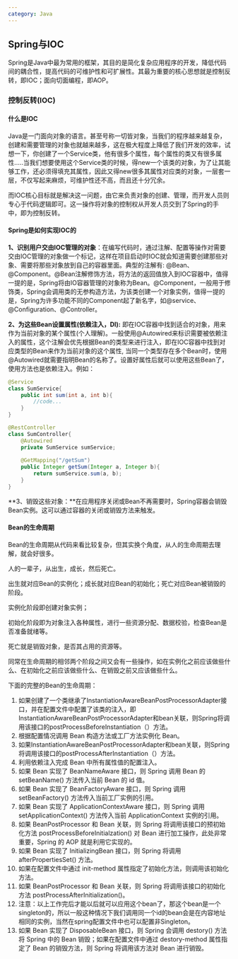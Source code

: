 ```yaml
---
category: Java
---
```


## Spring与IOC

Spring是Java中最为常用的框架，其目的是简化复杂应用程序的开发，降低代码间的耦合性，提高代码的可维护性和可扩展性。其最为重要的核心思想就是控制反转，即IOC；面向切面编程，即AOP。

### 控制反转(IOC)

#### 什么是IOC

Java是一门面向对象的语言。甚至号称一切皆对象，当我们的程序越来越复杂，创建和需要管理的对象也就越来越多，这在极大程度上降低了我们开发的效率，试想一下，你创建了一个Service类，他有很多个属性，每个属性的类又有很多属性.....当我们想要使用这个Service类的时候，得new一个该类的对象，为了让其能够工作，还必须得填充其属性，因此又得new很多其属性对应类的对象，一层套一层，不仅写起来麻烦，可维护性还不高，而且还十分冗余。

而IOC核心目标就是解决这一问题，由它来负责对象的创建、管理，而开发人员则专心于代码逻辑即可。这一操作将对象的控制权从开发人员交到了Spring的手中，即为控制反转。

#### Spring是如何实现IOC的

**1、识别用户交由IOC管理的对象**：在编写代码时，通过注解、配置等操作对需要交由IOC管理的对象做一个标记，这样在项目启动时IOC就会知道需要创建那些对象、需要将那些对象放到自己的容器里面。典型的注解有: @Bean、@Component。@Bean注解修饰方法，将方法的返回值放入到IOC容器中，值得一提的是，Spring将由IO容器管理的对象称为Bean。@Component，一般用于修饰类，Spring会调用类的无参构造方法，为该类创建一个对象实例，值得一提的是，Spring为许多功能不同的Component起了新名字，如@service、@Configuration、@Controller。

**2、为这些Bean设置属性(依赖注入，DI):** 即在IOC容器中找到适合的对象，用来作为当前对象的某个属性(个人理解)。一般使用@Autowired来标识需要被依赖注入的属性，这个注解会优先根据Bean的类型来进行注入，即在IOC容器中找到对应类型的Bean来作为当前对象的这个属性, 当同一个类型存在多个Bean时，使用@Autowired就需要指明Bean的名称了。设置好属性后就可以使用这些Bean了，使用方法也是依赖注入。例如：

```java
@Service
class SumService{
    public int sum(int a, int b){
        //code...
    }
}

@RestController
class SumController{
    @Autowired
    private SumService sumService;
    
    @GetMapping("/getSum")
    public Integer getSum(Integer a, Integer b){
        return sumService.sum(a, b);
    }
}

```

**3、销毁这些对象：**在应用程序关闭或Bean不再需要时，Spring容器会销毁Bean实例。这可以通过容器的关闭或销毁方法来触发。

####  Bean的生命周期

Bean的生命周期从代码来看比较复杂，但其实换个角度，从人的生命周期去理解，就会好很多。

人的一辈子，从出生，成长，然后死亡。

出生就对应Bean的实例化；成长就对应Bean的初始化；死亡对应Bean被销毁的阶段。

实例化阶段即创建对象实例；

初始化阶段即为对象注入各种属性，进行一些资源分配、数据校验，检查Bean是否准备就绪等。

死亡就是销毁对象，是否其占用的资源等。

同常在生命周期的相邻两个阶段之间又会有一些操作，如在实例化之前应该做些什么、在初始化之前应该做些什么、在销毁之前又应该做些什么。

下面的完整的Bean的生命周期：

1. 如果创建了一个类继承了InstantiationAwareBeanPostProcessorAdapter接口，并在配置文件中配置了该类的注入，即InstantiationAwareBeanPostProcessorAdapter和bean关联，则Spring将调用该接口的postProcessBeforeInstantiation（）方法。
2. 根据配置情况调用 Bean 构造方法或工厂方法实例化 Bean。
3. 如果InstantiationAwareBeanPostProcessorAdapter和bean关联，则Spring将调用该接口的postProcessAfterInstantiation（）方法。
4. 利用依赖注入完成 Bean 中所有属性值的配置注入。
5. 如果 Bean 实现了 BeanNameAware 接口，则 Spring 调用 Bean 的 setBeanName() 方法传入当前 Bean 的 id 值。
6. 如果 Bean 实现了 BeanFactoryAware 接口，则 Spring 调用 setBeanFactory() 方法传入当前工厂实例的引用。
7. 如果 Bean 实现了 ApplicationContextAware 接口，则 Spring 调用 setApplicationContext() 方法传入当前 ApplicationContext 实例的引用。
8. 如果 BeanPostProcessor 和 Bean 关联，则 Spring 将调用该接口的预初始化方法 postProcessBeforeInitialzation() 对 Bean 进行加工操作，此处非常重要，Spring 的 AOP 就是利用它实现的。
9. 如果 Bean 实现了 InitializingBean 接口，则 Spring 将调用 afterPropertiesSet() 方法。
10. 如果在配置文件中通过 init-method 属性指定了初始化方法，则调用该初始化方法。
11. 如果 BeanPostProcessor 和 Bean 关联，则 Spring 将调用该接口的初始化方法 postProcessAfterInitialization()。
12. 注意：以上工作完后才能以后就可以应用这个bean了，那这个bean是一个singleton的，所以一般这种情况下我们调用同一个id的bean会是在内容地址相同的实例，当然在spring配置文件中也可以配置非Singleton。
13. 如果 Bean 实现了 DisposableBean 接口，则 Spring 会调用 destory() 方法将 Spring 中的 Bean 销毁；如果在配置文件中通过 destory-method 属性指定了 Bean 的销毁方法，则 Spring 将调用该方法对 Bean 进行销毁。






